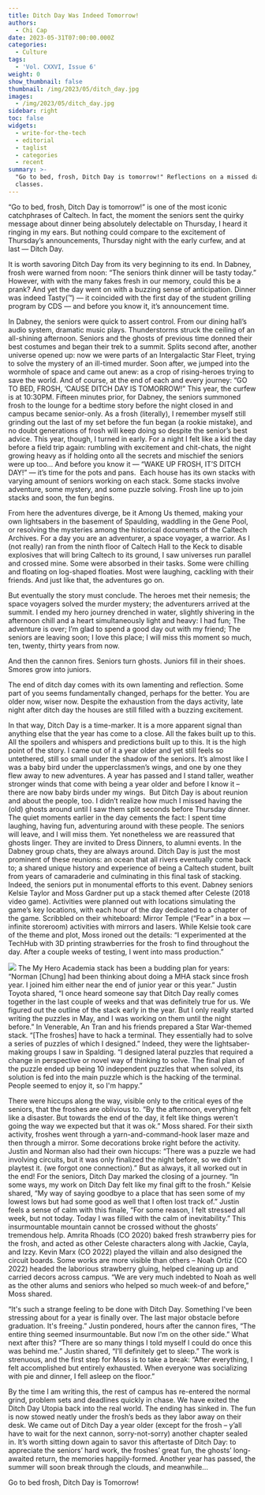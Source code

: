 ```yaml
---
title: Ditch Day Was Indeed Tomorrow!
authors:
  - Chi Cap
date: 2023-05-31T07:00:00.000Z
categories:
  - Culture
tags:
  - 'Vol. CXXVI, Issue 6'
weight: 0
show_thumbnail: false
thumbnail: /img/2023/05/ditch_day.jpg
images:
  - /img/2023/05/ditch_day.jpg
sidebar: right
toc: false
widgets:
  - write-for-the-tech
  - editorial
  - taglist
  - categories
  - recent
summary: >-
  "Go to bed, frosh, Ditch Day is tomorrow!" Reflections on a missed day of
  classes.
---
```


“Go to bed, frosh, Ditch Day is tomorrow!” is one of the most iconic catchphrases of Caltech. In fact, the moment the seniors sent the quirky message about dinner being absolutely delectable on Thursday, I heard it ringing in my ears. But nothing could compare to the excitement of Thursday’s announcements, Thursday night with the early curfew, and at last — Ditch Day.

It is worth savoring Ditch Day from its very beginning to its end. In Dabney, frosh were warned from noon: “The seniors think dinner will be tasty today.” However, with with the many fakes fresh in our memory, could this be a prank? And yet the day went on with a buzzing sense of anticipation. Dinner was indeed Tasty(™) — it coincided with the first day of the student grilling program by CDS — and before you know it, it’s announcement time.

In Dabney, the seniors were quick to assert control. From our dining hall’s audio system, dramatic music plays. Thunderstorms struck the ceiling of an all-shining afternoon. Seniors and the ghosts of previous time donned their best costumes and began their trek to a summit. Splits second after, another universe opened up: now we were parts of an Intergalactic Star Fleet, trying to solve the mystery of an ill-timed murder. Soon after, we jumped into the wormhole of space and came out anew: as a crop of rising-heroes trying to save the world. And of course, at the end of each and every journey:
“GO TO BED, FROSH, ‘CAUSE DITCH DAY IS TOMORROW!”
This year, the curfew is at 10:30PM. Fifteen minutes prior, for Dabney, the seniors summoned frosh to the lounge for a bedtime story before the night closed in and campus became senior-only. As a frosh (literally), I remember myself still grinding out the last of my set before the fun began (a rookie mistake), and no doubt generations of frosh will keep doing so despite the senior’s best advice. This year, though, I turned in early. For a night I felt like a kid the day before a field trip again: rumbling with excitement and chit-chats, the night growing heavy as if holding onto all the secrets and mischief the seniors were up too…
And before you know it — “WAKE UP FROSH, IT’S DITCH DAY!” — it’s time for the pots and pans. 
Each house has its own stacks with varying amount of seniors working on each stack. Some stacks involve adventure, some mystery, and some puzzle solving. Frosh line up to join stacks and soon, the fun begins.

From here the adventures diverge, be it Among Us themed, making your own lightsabers in the basement of Spaulding, waddling in the Gene Pool, or resolving the mysteries among the historical documents of the Caltech Archives. For a day you are an adventurer, a space voyager, a warrior. As I (not really) ran from the ninth floor of Caltech Hall to the Keck to disable explosives that will bring Caltech to its ground, I saw universes run parallel and crossed mine. Some were absorbed in their tasks. Some were chilling and floating on log-shaped floaties. Most were laughing, cackling with their friends. And just like that, the adventures go on.

But eventually the story must conclude. The heroes met their nemesis; the space voyagers solved the murder mystery; the adventurers arrived at the summit. I ended my hero journey drenched in water, slightly shivering in the afternoon chill and a heart simultaneously light and heavy: I had fun; The adventure is over; I’m glad to spend a good day out with my friend; The seniors are leaving soon; I love this place; I will miss this moment so much, ten, twenty, thirty years from now. 

And then the cannon fires. Seniors turn ghosts. Juniors fill in their shoes. Smores grow into juniors.

The end of ditch day comes with its own lamenting and reflection. Some part of you seems fundamentally changed, perhaps for the better. You are older now, wiser now. Despite the exhaustion from the days activity, late night after ditch day the houses are still filled with a buzzing excitement.

In that way, Ditch Day is a time-marker. It is a more apparent signal than anything else that the year has come to a close. All the fakes built up to this. All the spoilers and whispers and predictions built up to this. It is the high point of the story. I came out of it a year older and yet still feels so untethered, still so small under the shadow of the seniors. It’s almost like I was a baby bird under the upperclassmen’s wings, and one by one they flew away to new adventures. A year has passed and I stand taller, weather stronger winds that come with being a year older and before I know it – there are now baby birds under my wings. 
But Ditch Day is about reunion and about the people, too. I didn’t realize how much I missed having the (old) ghosts around until I saw them split seconds before Thursday dinner. The quiet moments earlier in the day cements the fact: I spent time laughing, having fun, adventuring around with these people. The seniors will leave, and I will miss them. Yet nonetheless we are reassured that ghosts linger. They are invited to Dress Dinners, to alumni events. In the Dabney group chats, they are always around. Ditch Day is just the most prominent of these reunions: an ocean that all rivers eventually come back to; a shared unique history and experience of being a Caltech student, built from years of camaraderie and culminating in this final task of stacking.
Indeed, the seniors put in monumental efforts to this event. Dabney seniors Kelsie Taylor and Moss Gardner put up a stack themed after Celeste (2018 video game). Activities were planned out with locations simulating the game’s key locations, with each hour of the day dedicated to a chapter of the game. Scribbled on their whiteboard: Mirror Temple (“Fear” in a box — infinite storeroom) activities with mirrors and lasers. While Kelsie took care of the theme and plot, Moss ironed out the details: “I experimented at the TechHub with 3D printing strawberries for the frosh to find throughout the day. After a couple weeks of testing, I went into mass production.”

![](/img/2023/05/ditch_day.jpg)
The My Hero Academia stack has been a budding plan for years: “Norman \[Chung] had been thinking about doing a MHA stack since frosh year. I joined him either near the end of junior year or this year.” Justin Toyota shared, “I once heard someone say that Ditch Day really comes together in the last couple of weeks and that was definitely true for us. We figured out the outline of the stack early in the year. But I only really started writing the puzzles in May, and I was working on them until the night before.”
In Venerable, An Tran and his friends prepared a Star War-themed stack. “\[The froshes] have to hack a terminal. They essentially had to solve a series of puzzles of which I designed.” Indeed, they were the lightsaber-making groups I saw in Spalding. “I designed lateral puzzles that required a change in perspective or novel way of thinking to solve. The final plan of the puzzle ended up being 10 independent puzzles that when solved, its solution is fed into the main puzzle which is the hacking of the terminal. People seemed to enjoy it, so I'm happy.”

There were hiccups along the way, visible only to the critical eyes of the seniors, that the froshes are oblivious to. “By the afternoon, everything felt like a disaster. But towards the end of the day, it felt like things weren't going the way we expected but that it was ok.” Moss shared. For their sixth activity, froshes went through a yarn-and-command-hook laser maze and then through a mirror. Some decorations broke right before the activity. Justin and Norman also had their own hiccups: “There was a puzzle we had involving circuits, but it was only finalized the night before, so we didn't playtest it. (we forgot one connection).” But as always, it all worked out in the end!
For the seniors, Ditch Day marked the closing of a journey. “In some ways, my work on Ditch Day felt like my final gift to the frosh.” Kelsie shared, “My way of saying goodbye to a place that has seen some of my lowest lows but had some good as well that I often lost track of.” Justin feels a sense of calm with this finale, “For some reason, I felt stressed all week, but not today. Today I was filled with the calm of inevitability.”
This insurmountable mountain cannot be crossed without the ghosts’ tremendous help. Amrita Rhoads (CO 2020) baked fresh strawberry pies for the frosh, and acted as other Celeste characters along with Jackie, Cayla, and Izzy. Kevin Marx (CO 2022) played the villain and also designed the circuit boards. Some works are more visible than others – Noah Ortiz (CO 2022) headed the laborious strawberry gluing, helped cleaning up and carried decors across campus. “We are very much indebted to Noah as well as the other alums and seniors who helped so much week-of and before,” Moss shared.

“It's such a strange feeling to be done with Ditch Day. Something I've been stressing about for a year is finally over. The last major obstacle before graduation. It's freeing.” Justin pondered, hours after the cannon fires, “The entire thing seemed insurmountable. But now I'm on the other side.”
What next after this? “There are so many things I told myself I could do once this was behind me.” Justin shared, “I'll definitely get to sleep.” The work is strenuous, and the first step for Moss is to take a break: “After everything, I felt accomplished but entirely exhausted. When everyone was socializing with pie and dinner, I fell asleep on the floor.” 

By the time I am writing this, the rest of campus has re-entered the normal grind, problem sets and deadlines quickly in chase. We have exited the Ditch Day Utopia back into the real world. The ending has sinked in. The fun is now stowed neatly under the frosh’s beds as they labor away on their desk. We came out of Ditch Day a year older (except for the frosh – y’all have to wait for the next cannon, sorry-not-sorry) another chapter sealed in. It’s worth sitting down again to savor this aftertaste of Ditch Day: to appreciate the seniors’ hard work, the froshes’ great fun, the ghosts’ long-awaited return, the memories happily-formed. Another year has passed, the summer will soon break through the clouds, and meanwhile…

Go to bed frosh, Ditch Day is Tomorrow!
